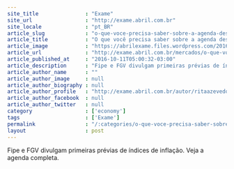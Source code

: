 ```yaml
---
site_title               : "Exame"
site_url                 : "http://exame.abril.com.br"
site_locale              : "pt_BR"
article_slug             : "o-que-voce-precisa-saber-sobre-a-agenda-desta-terca-feira"
article_title            : "O que você precisa saber sobre a agenda desta terça-feira"
article_image            : "https://abrilexame.files.wordpress.com/2016/10/size_960_16_9_notas-real2.jpg?quality=70&strip=all&w=960"
article_url              : "http://exame.abril.com.br/mercados/o-que-voce-precisa-saber-sobre-a-agenda-desta-terca-feira-72-2/"
article_published_at     : "2016-10-11T05:00:32-03:00"
article_description      : "Fipe e FGV divulgam primeiras prévias de índices de inflação. Veja a agenda completa."
article_author_name      : ""
article_author_image     : null
article_author_biography : null
article_author_profile   : "http://exame.abril.com.br/autor/ritaazevedo13/"
article_author_facebook  : null
article_author_twitter   : null
category                 : ['economy']
tags                     : ['Exame']
permalink                : "/:categories/o-que-voce-precisa-saber-sobre-a-agenda-desta-terca-feira/"
layout                   : post
---
```


Fipe e FGV divulgam primeiras prévias de índices de inflação. Veja a agenda completa.
